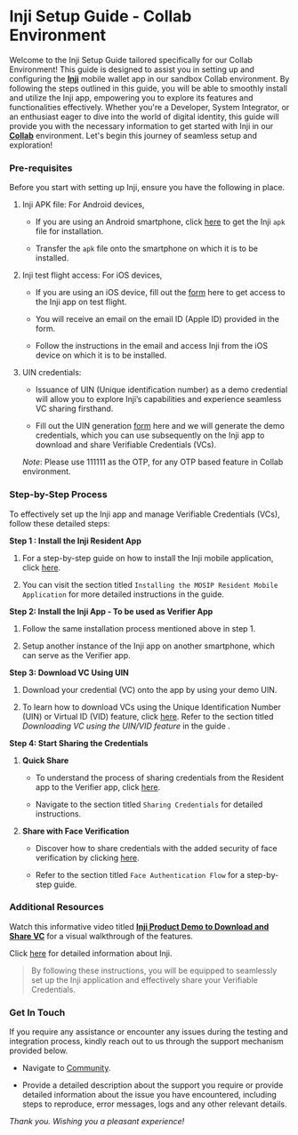 # Inji Setup Guide - Collab Environment

Welcome to the Inji Setup Guide tailored specifically for our Collab Environment! 
This guide is designed to assist you in setting up and configuring the [**Inji**](https://docs.mosip.io/inji) mobile wallet app in our sandbox Collab environment. By following the steps outlined in this guide, you will be able to smoothly install and utilize the Inji app, empowering you to explore its features and functionalities effectively. Whether you're a Developer, System Integrator, or an enthusiast eager to dive into the world of digital identity, this guide will provide you with the necessary information to get started with Inji in our [**Collab**](https://collab.mosip.net/) environment. 
Let's begin this journey of seamless setup and exploration!


### Pre-requisites

Before you start with setting up Inji, ensure you have the following in place.

1. Inji APK file: For Android devices,

   * If you are using an Android smartphone, click [here]() to get the Inji `apk` file for installation. 

   * Transfer the `apk` file onto the smartphone on which it is to be installed.

2. Inji test flight access: For iOS devices,

   * If you are using an iOS device, fill out the [form](https://docs.google.com/forms/d/e/1FAIpQLSd_P4OMwimjTxGlJ2bfLob2TIt9UaaZDQF3sBO74e9TBST-vQ/viewform) here to get access to the Inji app on test flight.

   * You will receive an email on the email ID (Apple ID) provided in the form.
  
   * Follow the instructions in the email and access Inji from the iOS device on which it is to be installed.
  
3. UIN credentials: 

    * Issuance of UIN (Unique identification number) as a demo credential will allow you to explore Inji’s capabilities and experience seamless VC sharing firsthand. 

    * Fill out the UIN generation [form](https://docs.google.com/forms/d/e/1FAIpQLSc2I0CQqlYRIrEmcJ3J3tKlYOVNcYNj88YZe4MMwU2RZTrjOA/viewform) here and we will generate the demo credentials, which you can use subsequently on the Inji app to download and share Verifiable Credentials (VCs).

   _Note_: Please use 111111 as the OTP, for any OTP based feature in Collab environment.

### Step-by-Step Process

To effectively set up the Inji app and manage Verifiable Credentials (VCs), follow these detailed steps:

**Step 1 : Install the Inji Resident App**

1. For a step-by-step guide on how to install the Inji mobile application, click [here](https://docs.mosip.io/1.2.0/modules/inji-user-guide#installing-the-mosip-resident-mobile-application). 

2. You can visit the section titled `Installing the MOSIP Resident Mobile Application` for more detailed instructions in the guide.

**Step 2: Install the Inji App - To be used as Verifier App**

1. Follow the same installation process mentioned above in step 1. 

2. Setup another instance of the Inji app on another smartphone, which can serve as the Verifier app.

**Step 3: Download VC Using UIN** 

1. Download your credential (VC) onto the app by using your demo UIN. 

2. To learn how to download VCs using the Unique Identification Number (UIN) or Virtual ID (VID) feature, click [here](https://docs.mosip.io/1.2.0/modules/inji-user-guide#downloading-vc-using-the-uin-vid-feature). Refer to the section titled _Downloading VC using the UIN/VID feature_ in the guide .

**Step 4: Start Sharing the Credentials**

1. **Quick Share**

   * To understand the process of sharing credentials from the Resident app to the Verifier app, click [here](https://docs.mosip.io/1.2.0/modules/inji-user-guide#sharing-credentials). 

   * Navigate to the section titled `Sharing Credentials` for detailed instructions.

2. **Share with Face Verification**
 
   * Discover how to share credentials with the added security of face verification by clicking [here](https://docs.mosip.io/1.2.0/modules/inji-user-guide#sharing-credentials). 

   * Refer to the section titled `Face Authentication Flow` for a step-by-step guide.

### Additional Resources

Watch this informative video titled [**Inji Product Demo to Download and Share VC**](https://youtu.be/JWxJfHMVMFI?si=_VtK4_MaIcs0f_Yh) for a visual walkthrough of the features.

Click [here](https://docs.mosip.io/inji) for detailed information about Inji.

> By following these instructions, you will be equipped to seamlessly set up the Inji application and effectively share your Verifiable Credentials.

### Get In Touch

If you require any assistance or encounter any issues during the testing and integration process, kindly reach out to us through the support mechanism provided below.

* Navigate to [Community](community.mosip.io).

* Provide a detailed description about the support you require or provide detailed information about the issue you have encountered, including steps to reproduce, error messages, logs and any other relevant details.

_Thank you. Wishing you a pleasant experience!_

 

